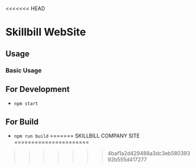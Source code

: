 <<<<<<< HEAD
# Skillbill WebSite

## Usage

### Basic Usage

## For Development

- `npm start` 

## For Build

- `npm run build`
=======
SKILLBILL COMPANY SITE
======================
>>>>>>> 4baf1a2d429488a3dc3eb58039392b555d417277
